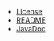 * [License](https://github.com/obnoxint/omc-lib/blob/master/src/main/resources/LICENSE)
* [README](https://github.com/obnoxint/omc-lib/tree/master/src/main/resources/README)
* [JavaDoc](http://jd.obnoxint.net/omc-lib/index.html)